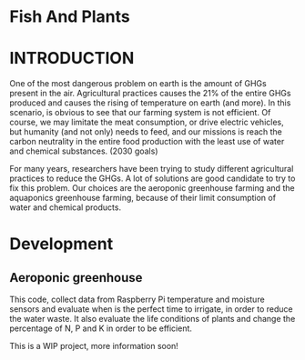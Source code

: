 # Fish And Plants

# INTRODUCTION
One of the most dangerous problem on earth is the amount of GHGs present in the air. 
Agricultural practices causes the 21% of the entire GHGs produced and causes the rising of temperature on earth (and more).
In this scenario, is obvious to see that our farming system is not efficient. 
Of course, we may limitate the meat consumption, or drive electric vehicles, but humanity (and not only) needs to feed, 
and our missions is reach the carbon neutrality in the entire food production with the least use of water and chemical substances. (2030 goals)

For many years, researchers have been trying to study different agricultural practices to reduce the GHGs.
A lot of solutions are good candidate to try to fix this problem. Our choices are the aeroponic greenhouse farming and the aquaponics greenhouse farming, 
because of their limit consumption of water and chemical products.

# Development
## Aeroponic greenhouse
This code, collect data from Raspberry Pi temperature and moisture sensors and evaluate when is the perfect time to irrigate, in order to reduce the water waste. It also evaluate the life conditions of plants and change the percentage of N, P and K in order to be efficient.



This is a WIP project, more information soon!
